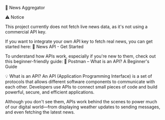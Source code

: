 📰 News Aggregator

⚠️ Notice

This project currently does not fetch live news data, as it's not using a commercial API key.

If you want to integrate your own API key to fetch real news, you can get started here:
🔗 News API - Get Started

To understand how APIs work, especially if you're new to them, check out this beginner-friendly guide:
🔗 Postman – What is an API? A Beginner's Guide

💡 What is an API?
An API (Application Programming Interface) is a set of protocols that allows different software components to communicate with each other. Developers use APIs to connect small pieces of code and build powerful, secure, and efficient applications.

Although you don't see them, APIs work behind the scenes to power much of our digital world—from displaying weather updates to sending messages, and even fetching the latest news.
